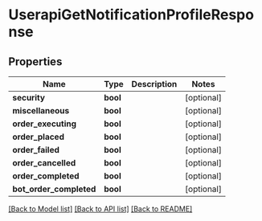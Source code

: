 # UserapiGetNotificationProfileResponse

## Properties
Name | Type | Description | Notes
------------ | ------------- | ------------- | -------------
**security** | **bool** |  | [optional] 
**miscellaneous** | **bool** |  | [optional] 
**order_executing** | **bool** |  | [optional] 
**order_placed** | **bool** |  | [optional] 
**order_failed** | **bool** |  | [optional] 
**order_cancelled** | **bool** |  | [optional] 
**order_completed** | **bool** |  | [optional] 
**bot_order_completed** | **bool** |  | [optional] 

[[Back to Model list]](../README.md#documentation-for-models) [[Back to API list]](../README.md#documentation-for-api-endpoints) [[Back to README]](../README.md)

